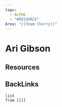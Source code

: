 ```yaml
---
tags:
  - ALPHA
  - "#RESOURCE"
Area: "[[Team Cherry]]"
---
```


# Ari Gibson


## Resources


## BackLinks

```dataview
list
from [[]]
```

